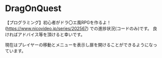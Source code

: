 # DragOnQuest
【プログラミング】初心者がドラ〇エ風RPGを作るよ！(https://www.nicovideo.jp/series/202567)
での進捗状況(コードのみ)です。
良ければアドバイス等を頂けると幸いです。

現在はプレイヤーの移動とメニューを表示し扉を開けることができるようになっています。
